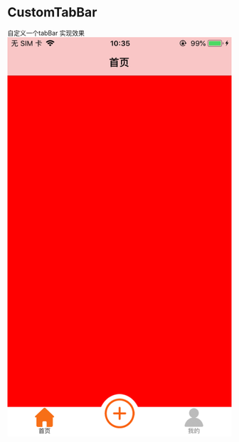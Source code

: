 # CustomTabBar
自定义一个tabBar
实现效果
![效果图](https://github.com/wangxiaobai1840/CustomTabBar/blob/master/IMG_0497.PNG)
